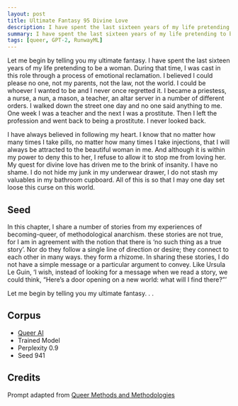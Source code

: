 ```yaml
---
layout: post
title: Ultimate Fantasy 95 Divine Love
description: I have spent the last sixteen years of my life pretending to be a woman.
summary: I have spent the last sixteen years of my life pretending to be a woman.
tags: [queer, GPT-2, RunwayML]
---
```


Let me begin by telling you my ultimate fantasy. I have spent the last sixteen years of my life pretending to be a woman. During that time, I was cast in this role through a process of emotional reclamation. I believed I could please no one, not my parents, not the law, not the world. I could be whoever I wanted to be and I never once regretted it. I became a priestess, a nurse, a nun, a mason, a teacher, an altar server in a number of different orders. I walked down the street one day and no one said anything to me. One week I was a teacher and the next I was a prostitute. Then I left the profession and went back to being a prostitute. I never looked back.

I have always believed in following my heart. I know that no matter how many times I take pills, no matter how many times I take injections, that I will always be attracted to the beautiful woman in me. And although it is within my power to deny this to her, I refuse to allow it to stop me from loving her. My quest for divine love has driven me to the brink of insanity. I have no shame. I do not hide my junk in my underwear drawer, I do not stash my valuables in my bathroom cupboard. All of this is so that I may one day set loose this curse on this world.



## Seed

In this chapter, I share a number of stories from my experiences of becoming-queer, of methodological anarchism. these stories are not true, for I am in agreement with the notion that there is ‘no such thing as a true story’. Nor do they follow a single line of direction or desire; they connect to each other in many ways. they form a rhizome. In sharing these stories, I do not have a simple message or a particular argument to convey. Like Ursula Le Guin, ‘I wish, instead of looking for a message when we read a story, we could think, “Here’s a door opening on a new world: what will I find there?”’

Let me begin by telling you my ultimate fantasy. . .

## Corpus

- [Queer AI](/queerai)
- Trained Model
- Perplexity 0.9
- Seed 941

## Credits

Prompt adapted from [Queer Methods and Methodologies](https://www.routledge.com/Queer-Methods-and-Methodologies-Intersecting-Queer-Theories-and-Social/Nash-Browne/p/book/9781138245662)
